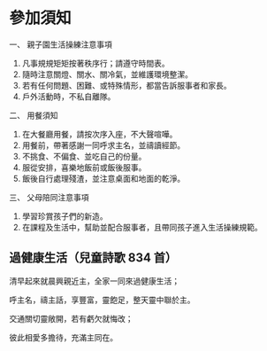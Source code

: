 # 參加須知

一、 親子園生活操練注意事項

1. 凡事規規矩矩按著秩序行；請遵守時間表。
2. 隨時注意關燈、關水、關冷氣，並維護環境整潔。
3. 若有任何問題、困難、或特殊情形，都當告訴服事者和家長。
4. 戶外活動時，不私自離隊。

二、 用餐須知

1. 在大餐廳用餐，請按次序入座，不大聲喧嘩。
2. 用餐前，帶著感謝一同呼求主名，並禱讀經節。
3. 不挑食、不偏食、並吃自己的份量。
4. 服從安排，喜樂地飯前或飯後服事。
5. 飯後自行處理殘渣，並注意桌面和地面的乾淨。

三、 父母陪同注意事項

1. 學習珍賞孩子們的新造。
2. 在課程及生活中，幫助並配合服事者，且帶同孩子進入生活操練規範。
 
## 過健康生活（兒童詩歌 834 首）

清早起來就晨興親近主，全家一同來過健康生活；

呼主名，禱主話，享豐富，靈飽足，整天靈中聯於主。

交通關切靈敞開，若有虧欠就悔改；

彼此相愛多擔待，充滿主同在。